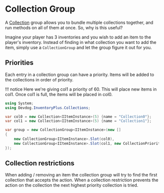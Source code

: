 # Collection Group

A [Collection](Collection.md) group allows you to bundle multiple collections together, and run methods on all of them at once. So, why is this useful?

Imagine your player has 3 inventories and you wish to add an item to the player's inventory.
Instead of finding in what collection you want to add the item,
simply use a `CollectionGroup` and let the group figure it out for you.

## Priorities

Each entry in a collection group can have a priority. Items will be added to the collections in order of priority.

!!! notice
	Here we're giving col1 a priority of 60. This will place new items in col1. Once col1 is full, the items will be placed in col0.

```csharp
using System;
using Devdog.InventoryPlus.Collections;

var col0 = new Collection<IItemInstance>(5) {name = "Collection0"};
var col1 = new Collection<IItemInstance>(5) {name = "Collection1"};

var group = new CollectionGroup<IItemInstance>(new []
{
	new CollectionGroup<IItemInstance>.Slot(col0),
	new CollectionGroup<IItemInstance>.Slot(col1, new CollectionPriority<IItemInstance>(60, 60, 60)),
});
```

## Collection restrictions
When adding / removing an item the collection group will try to find the first
collection that accepts the action. When a collection restriction prevents the action 
on the collection the next highest priority collection is tried.